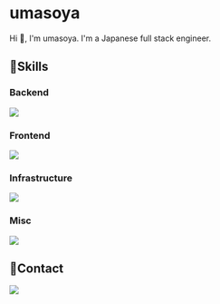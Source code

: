# umasoya

Hi 👋, I'm umasoya. I'm a Japanese full stack engineer.

## 💪Skills

### ️Backend

<a href="https://skillicons.dev">
    <img src="https://skillicons.dev/icons?i=php,python,go,laravel" />
</a>

### Frontend

<a href="https://skillicons.dev">
    <img src="https://skillicons.dev/icons?i=typescript,javascript,html,css,jquery,react,webpack,gulp,babel,vite" />
</a>

### Infrastructure

<a href="https://skillicons.dev">
    <img src="https://skillicons.dev/icons?i=aws," />
</a>

### Misc

<a href="https://skillicons.dev">
    <img src="https://skillicons.dev/icons?i=vim,ansible,docker,bash,git,jenkins,mysql,sqlite,nginx,redis," />
</a>

## 📨Contact


<a href="mailto:umasoya.0331+github_profile@gmail.com">
    <img src="https://skillicons.dev/icons?i=gmail" />
</a>
